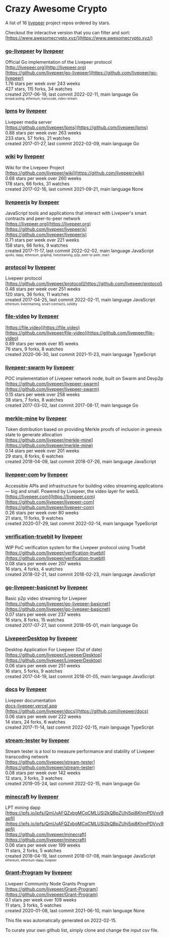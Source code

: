 # Crazy Awesome Crypto
A list of 16 [livepeer](https://github.com/livepeer) project repos ordered by stars.  

Checkout the interactive version that you can filter and sort: 
[https://www.awesomecrypto.xyz/](https://www.awesomecrypto.xyz/)  


### [go-livepeer](https://github.com/livepeer/go-livepeer) by [livepeer](https://github.com/livepeer)  
Official Go implementation of the Livepeer protocol  
[http://livepeer.org](http://livepeer.org)  
[https://github.com/livepeer/go-livepeer](https://github.com/livepeer/go-livepeer)  
1.76 stars per week over 243 weeks  
427 stars, 115 forks, 34 watches  
created 2017-06-19, last commit 2022-02-11, main language Go  
<sub><sup>broadcasting, ethereum, transcode, video-stream</sup></sub>


### [lpms](https://github.com/livepeer/lpms) by [livepeer](https://github.com/livepeer)  
Livepeer media server  
[https://github.com/livepeer/lpms](https://github.com/livepeer/lpms)  
0.88 stars per week over 263 weeks  
233 stars, 57 forks, 21 watches  
created 2017-01-27, last commit 2022-02-09, main language Go  


### [wiki](https://github.com/livepeer/wiki) by [livepeer](https://github.com/livepeer)  
Wiki for the Livepeer Project  
[https://github.com/livepeer/wiki](https://github.com/livepeer/wiki)  
0.68 stars per week over 260 weeks  
178 stars, 66 forks, 31 watches  
created 2017-02-16, last commit 2021-09-21, main language None  


### [livepeerjs](https://github.com/livepeer/livepeerjs) by [livepeer](https://github.com/livepeer)  
JavaScript tools and applications that interact with Livepeer's smart contracts and peer-to-peer network  
[https://livepeer.org](https://livepeer.org)  
[https://github.com/livepeer/livepeerjs](https://github.com/livepeer/livepeerjs)  
0.71 stars per week over 221 weeks  
158 stars, 66 forks, 9 watches  
created 2017-11-17, last commit 2022-02-02, main language JavaScript  
<sub><sup>apollo, dapp, ethereum, graphql, livestreaming, p2p, peer-to-peer, react</sup></sub>


### [protocol](https://github.com/livepeer/protocol) by [livepeer](https://github.com/livepeer)  
Livepeer protocol  
[https://github.com/livepeer/protocol](https://github.com/livepeer/protocol)  
0.48 stars per week over 251 weeks  
120 stars, 36 forks, 11 watches  
created 2017-04-25, last commit 2022-02-11, main language JavaScript  
<sub><sup>ethereum, livestreaming, smart-contracts, solidity</sup></sub>


### [file-video](https://github.com/livepeer/file-video) by [livepeer](https://github.com/livepeer)  
  
[https://file.video](https://file.video)  
[https://github.com/livepeer/file-video](https://github.com/livepeer/file-video)  
0.89 stars per week over 85 weeks  
76 stars, 9 forks, 8 watches  
created 2020-06-30, last commit 2021-11-23, main language TypeScript  


### [livepeer-swarm](https://github.com/livepeer/livepeer-swarm) by [livepeer](https://github.com/livepeer)  
POC implementation of Livepeer network node, built on Swarm and Devp2p  
[https://github.com/livepeer/livepeer-swarm](https://github.com/livepeer/livepeer-swarm)  
0.15 stars per week over 258 weeks  
38 stars, 7 forks, 8 watches  
created 2017-03-02, last commit 2017-08-17, main language Go  


### [merkle-mine](https://github.com/livepeer/merkle-mine) by [livepeer](https://github.com/livepeer)  
Token distribution based on providing Merkle proofs of inclusion in genesis state to generate allocation  
[https://github.com/livepeer/merkle-mine](https://github.com/livepeer/merkle-mine)  
0.14 stars per week over 201 weeks  
29 stars, 8 forks, 6 watches  
created 2018-04-09, last commit 2018-07-26, main language JavaScript  


### [livepeer-com](https://github.com/livepeer/livepeer-com) by [livepeer](https://github.com/livepeer)  
Accessible APIs and infrastructure for building video streaming applications — big and small. Powered by Livepeer, the video layer for web3.  
[https://livepeer.com](https://livepeer.com)  
[https://github.com/livepeer/livepeer-com](https://github.com/livepeer/livepeer-com)  
0.26 stars per week over 80 weeks  
21 stars, 11 forks, 9 watches  
created 2020-07-29, last commit 2022-02-14, main language TypeScript  


### [verification-truebit](https://github.com/livepeer/verification-truebit) by [livepeer](https://github.com/livepeer)  
WIP PoC verification system for the Livepeer protocol using Truebit  
[https://github.com/livepeer/verification-truebit](https://github.com/livepeer/verification-truebit)  
0.08 stars per week over 207 weeks  
16 stars, 4 forks, 4 watches  
created 2018-02-21, last commit 2018-02-23, main language JavaScript  


### [go-livepeer-basicnet](https://github.com/livepeer/go-livepeer-basicnet) by [livepeer](https://github.com/livepeer)  
Basic p2p video streaming for Livepeer  
[https://github.com/livepeer/go-livepeer-basicnet](https://github.com/livepeer/go-livepeer-basicnet)  
0.07 stars per week over 237 weeks  
16 stars, 8 forks, 15 watches  
created 2017-07-27, last commit 2018-05-01, main language Go  


### [LivepeerDesktop](https://github.com/livepeer/LivepeerDesktop) by [livepeer](https://github.com/livepeer)  
Desktop Application For Livepeer (Out of date)  
[https://github.com/livepeer/LivepeerDesktop](https://github.com/livepeer/LivepeerDesktop)  
0.06 stars per week over 251 weeks  
16 stars, 5 forks, 9 watches  
created 2017-04-19, last commit 2018-01-05, main language JavaScript  


### [docs](https://github.com/livepeer/docs) by [livepeer](https://github.com/livepeer)  
Livepeer documentation  
[docs-livepeer.vercel.app](docs-livepeer.vercel.app)  
[https://github.com/livepeer/docs](https://github.com/livepeer/docs)  
0.06 stars per week over 222 weeks  
14 stars, 24 forks, 6 watches  
created 2017-11-14, last commit 2022-02-15, main language TypeScript  


### [stream-tester](https://github.com/livepeer/stream-tester) by [livepeer](https://github.com/livepeer)  
Stream tester is a tool to measure performance and stability of Livepeer transcoding network  
[https://github.com/livepeer/stream-tester](https://github.com/livepeer/stream-tester)  
0.08 stars per week over 142 weeks  
12 stars, 3 forks, 3 watches  
created 2019-05-24, last commit 2022-02-15, main language Go  


### [minecraft](https://github.com/livepeer/minecraft) by [livepeer](https://github.com/livepeer)  
LPT mining dapp  
[https://ipfs.io/ipfs/QmUvAFQZxbgMCqCMLUSj2kQBpZUhj5qi8KhmPDVvv9apfj](https://ipfs.io/ipfs/QmUvAFQZxbgMCqCMLUSj2kQBpZUhj5qi8KhmPDVvv9apfj)  
[https://github.com/livepeer/minecraft](https://github.com/livepeer/minecraft)  
0.06 stars per week over 199 weeks  
11 stars, 2 forks, 5 watches  
created 2018-04-19, last commit 2018-07-08, main language JavaScript  
<sub><sup>ethereum, ethereum-dapp, livepeer</sup></sub>


### [Grant-Program](https://github.com/livepeer/Grant-Program) by [livepeer](https://github.com/livepeer)  
Livepeer Community Node Grants Program  
[https://github.com/livepeer/Grant-Program](https://github.com/livepeer/Grant-Program)  
0.1 stars per week over 109 weeks  
11 stars, 3 forks, 5 watches  
created 2020-01-08, last commit 2021-06-10, main language None  


This file was automatically generated on 2022-02-15.  

To curate your own github list, simply clone and change the input csv file.  